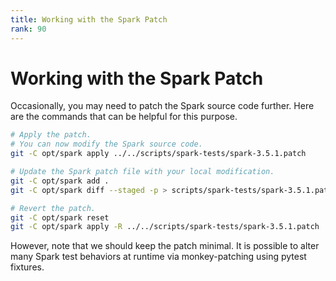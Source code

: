 ```yaml
---
title: Working with the Spark Patch
rank: 90
---
```


# Working with the Spark Patch

Occasionally, you may need to patch the Spark source code further.
Here are the commands that can be helpful for this purpose.

```bash
# Apply the patch.
# You can now modify the Spark source code.
git -C opt/spark apply ../../scripts/spark-tests/spark-3.5.1.patch

# Update the Spark patch file with your local modification.
git -C opt/spark add .
git -C opt/spark diff --staged -p > scripts/spark-tests/spark-3.5.1.patch

# Revert the patch.
git -C opt/spark reset
git -C opt/spark apply -R ../../scripts/spark-tests/spark-3.5.1.patch
```

However, note that we should keep the patch minimal.
It is possible to alter many Spark test behaviors at runtime via monkey-patching using pytest fixtures.

